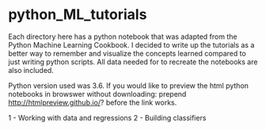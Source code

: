 # python_ML_tutorials

Each directory here has a python notebook that was adapted from the Python Machine Learning Cookbook. I decided to write up the tutorials as a  better way to remember and visualize the concepts learned compared to just writing python scripts. All data needed for to recreate the notebooks are also included. 

Python version used was 3.6. If you would like to preview the html python notebooks in browswer without downloading: prepend http://htmlpreview.github.io/? before the link works. 

1 - Working with data and regressions 
2 - Building classifiers
